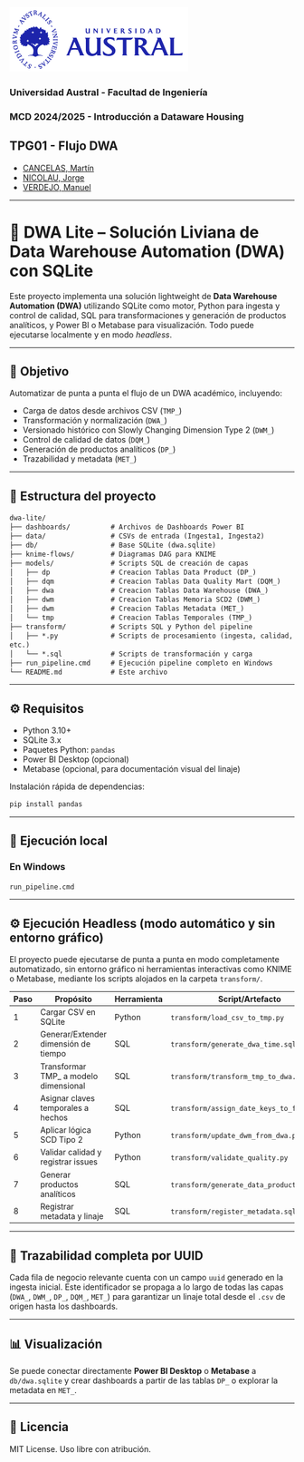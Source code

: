 ![Universidad Austral](logo-md-austral-1.png)
### Universidad Austral - Facultad de Ingeniería
### MCD 2024/2025 - Introducción a Dataware Housing
## TPG01 - Flujo DWA

- [CANCELAS, Martín](https://www.linkedin.com/in/mart%C3%ADn-cancelas-2313a1154/)
- [NICOLAU, Jorge](https://jorgenicolau.ar/)
- [VERDEJO, Manuel](https://www.linkedin.com/in/manuel-nicol%C3%A1s-verdejo-b19255126/)
---
# 🧠 DWA Lite – Solución Liviana de Data Warehouse Automation (DWA) con SQLite

Este proyecto implementa una solución lightweight de **Data Warehouse Automation (DWA)** utilizando SQLite como motor, Python para ingesta y control de calidad, SQL para transformaciones y generación de productos analíticos, y Power BI o Metabase para visualización. Todo puede ejecutarse localmente y en modo *headless*.

---

## 🚀 Objetivo

Automatizar de punta a punta el flujo de un DWA académico, incluyendo:

- Carga de datos desde archivos CSV (`TMP_`)
- Transformación y normalización (`DWA_`)
- Versionado histórico con Slowly Changing Dimension Type 2 (`DWM_`)
- Control de calidad de datos (`DQM_`)
- Generación de productos analíticos (`DP_`)
- Trazabilidad y metadata (`MET_`)

---

## 🧱 Estructura del proyecto

```
dwa-lite/
├── dashboards/          # Archivos de Dashboards Power BI
├── data/                # CSVs de entrada (Ingesta1, Ingesta2)
├── db/                  # Base SQLite (dwa.sqlite)
├── knime-flows/         # Diagramas DAG para KNIME
├── models/              # Scripts SQL de creación de capas
│   ├── dp               # Creacion Tablas Data Product (DP_)
│   ├── dqm              # Creacion Tablas Data Quality Mart (DQM_)
│   ├── dwa              # Creacion Tablas Data Warehouse (DWA_)
│   ├── dwm              # Creacion Tablas Memoria SCD2 (DWM_)
│   ├── dwm              # Creacion Tablas Metadata (MET_)
│   └── tmp              # Creacion Tablas Temporales (TMP_)
├── transform/           # Scripts SQL y Python del pipeline
│   ├── *.py             # Scripts de procesamiento (ingesta, calidad, etc.)
│   └── *.sql            # Scripts de transformación y carga
├── run_pipeline.cmd     # Ejecución pipeline completo en Windows
└── README.md            # Este archivo
```

---

## ⚙️ Requisitos

- Python 3.10+
- SQLite 3.x
- Paquetes Python: `pandas`
- Power BI Desktop (opcional)
- Metabase (opcional, para documentación visual del linaje)

Instalación rápida de dependencias:
```bash
pip install pandas
```

---

## 🧪 Ejecución local

### En Windows
```cmd
run_pipeline.cmd
```
---

## ⚙️ Ejecución Headless (modo automático y sin entorno gráfico)

El proyecto puede ejecutarse de punta a punta en modo completamente automatizado, sin entorno gráfico ni herramientas interactivas como KNIME o Metabase, mediante los scripts alojados en la carpeta `transform/`.

| Paso | Propósito                               | Herramienta   | Script/Artefacto                        | Capa       |
|------|-----------------------------------------|---------------|-----------------------------------------|------------|
| 1    | Cargar CSV en SQLite                    | Python        | `transform/load_csv_to_tmp.py`          | TMP_       |
| 2    | Generar/Extender dimensión de tiempo    | SQL           | `transform/generate_dwa_time.sql`       | DWA_Time   |
| 3    | Transformar TMP_ a modelo dimensional   | SQL           | `transform/transform_tmp_to_dwa.sql`    | DWA_       |
| 4    | Asignar claves temporales a hechos      | SQL           | `transform/assign_date_keys_to_facts.sql`| DWA_      |
| 5    | Aplicar lógica SCD Tipo 2               | Python        | `transform/update_dwm_from_dwa.py`      | DWM_       |
| 6    | Validar calidad y registrar issues      | Python        | `transform/validate_quality.py`         | DQM_       |
| 7    | Generar productos analíticos            | SQL           | `transform/generate_data_products.sql`  | DP_        |
| 8    | Registrar metadata y linaje             | SQL           | `transform/register_metadata.sql`       | MET_       |

---

## 🧬 Trazabilidad completa por UUID

Cada fila de negocio relevante cuenta con un campo `uuid` generado en la ingesta inicial. Este identificador se propaga a lo largo de todas las capas (`DWA_`, `DWM_`, `DP_`, `DQM_`, `MET_`) para garantizar un linaje total desde el `.csv` de origen hasta los dashboards.

---

## 📊 Visualización

Se puede conectar directamente **Power BI Desktop** o **Metabase** a `db/dwa.sqlite` y crear dashboards a partir de las tablas `DP_` o explorar la metadata en `MET_`.

---

## 📄 Licencia

MIT License. Uso libre con atribución.